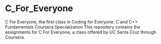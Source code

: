 # C_For_Everyone
C For Everyone, the first class in Coding for Everyone: C and C++ Fundamentals Coursera Specialization
This repository contains the assignments for C For Everyone, a class offered by UC Santa Cruz through Coursera.
